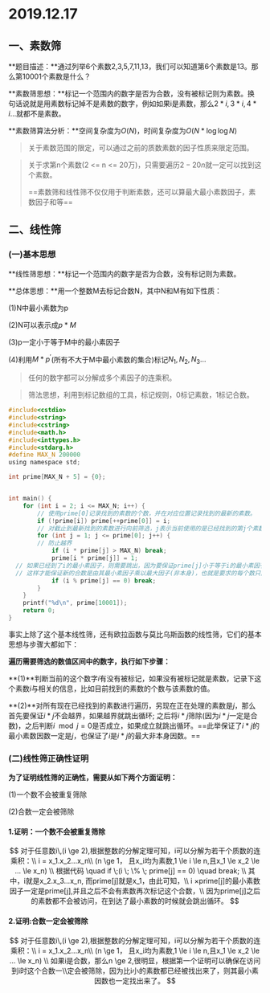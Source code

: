 # 2019.12.17

## 一、素数筛

**题目描述：**通过列举6个素数2,3,5,7,11,13，我们可以知道第6个素数是13。那么第10001个素数是什么？

**素数筛思想：**标记一个范围内的数字是否为合数，没有被标记则为素数。换句话说就是用素数标记掉不是素数的数字，例如如果i是素数，那么$2*i, 3*i,4*i...$就都不是素数。

**素数筛算法分析：**空间复杂度为$O(N)$，时间复杂度为$O(N*\log{\log{N}})$

> 关于素数范围的限定，可以通过之前的质数素数的因子性质来限定范围。

> 关于求第n个素数(2 <= n <= 20万)，只需要遍历$2-20n$就一定可以找到这个素数。
>
> ==素数筛和线性筛不仅仅用于判断素数，还可以算最大最小素数因子，素数因子和等==



## 二、线性筛

### (一)基本思想

**线性筛思想：**标记一个范围内的数字是否为合数，没有标记则为素数。

**总体思想：**用一个整数M去标记合数N，其中N和M有如下性质：

(1)N中最小素数为p

(2)N可以表示成$p * M$

(3)p一定小于等于M中的最小素因子

(4)利用$M * p^{'}$(所有不大于M中最小素数的集合)标记$N_1,N_2,N_3...$

> 任何的数字都可以分解成多个素因子的连乘积。

> 筛法思想，利用到标记数组的工具，标记规则，0标记素数，1标记合数。



```c
#include<cstdio>
#include<string>
#include<cstring>
#include<math.h>
#include<inttypes.h>
#include<stdarg.h>
#define MAX_N 200000
using namespace std;

int prime[MAX_N + 5] = {0};


int main() {
    for (int i = 2; i <= MAX_N; i++) {
        // 使用prime[0]记录找到的素数的个数，并在对应位置记录找到的最新的素数。
        if (!prime[i]) prime[++prime[0]] = i; 
        // 对截止到最新找到的素数进行向前筛选，j表示当前使用的是已经找到的第j个素数
        for (int j = 1; j <= prime[0]; j++) {
        // 防止越界
            if (i * prime[j] > MAX_N) break;
            prime[i * prime[j]] = 1;
  // 如果已经到了i的最小素因子，则需要跳出，因为要保证prime[j]小于等于i的最小素因子
  // 这样才能保证新的合数是由其最小素因子乘以最大因子(非本身)，也就是要求的每个数只能   // 被最小质因子筛去
            if (i % prime[j] == 0) break;
        }
    }    
    printf("%d\n", prime[10001]);
    return 0;
}


```

事实上除了这个基本线性筛，还有欧拉函数与莫比乌斯函数的线性筛，它们的基本思想与步骤大都如下：

**遍历需要筛选的数值区间中的数字，执行如下步骤：**

**(1)**判断当前的这个数字$i$有没有被标记，如果没有被标记就是素数，记录下这个素数$i$与相关的信息，比如目前找到的素数的个数与该素数的值。

**(2)**对所有现在已经找到的素数进行遍历，另现在正在处理的素数是$j$，那么首先要保证$i * j$不会越界，如果越界就跳出循环; 之后将$i *j$筛除(因为$i*j$一定是合数)，之后判断$i \mod j=0$是否成立，如果成立就跳出循环。==此举保证了$i*j$的最小素数因数一定是$j$，也保证了$i$是$i*j$的最大非本身因数。==



### (二)线性筛正确性证明

**为了证明线性筛的正确性，需要从如下两个方面证明：**

(1)一个数不会被重复筛除

(2)合数一定会被筛除



#### 1.证明：一个数不会被重复筛除

$$
对于任意数i\,(i \ge 2),根据整数的分解定理可知，i可以分解为若干个质数的连乘积：\\
i = x_1.x_2...x_n\\
(n \ge 1， 且x_i均为素数,1 \le i \le n,且x_1 \le x_2 \le ... \le x_n) \\
根据代码 \quad if \;(i \; \% \; prime[j] == 0) \quad break; \\
其中，i就是x_2.x_3...x_n, 而prime[j]就是x_1，由此可知，\\
i ×prime[j]的最小素数因子一定是prime[j],并且之后不会有素数再次标记这个合数，\\
因为prime[j]之后的素数都不会被访问，在到达了最小素数的时候就会跳出循环。
$$



#### 2.证明:合数一定会被筛除

$$
对于任意数i\,(i \ge 2),根据整数的分解定理可知，i可以分解为若干个质数的连乘积：\\
i = x_1.x_2...x_n\\
(n \ge 1， 且x_i均为素数,1 \le i \le n,且x_1 \le x_2 \le ... \le x_n) \\
如果i是合数，那么n \ge 2,很明显，根据第一个证明可以确保在访问到i时这个合数一\\定会被筛除，因为比i小的素数都已经被找出来了，则其最小素因数也一定找出来了。
$$

